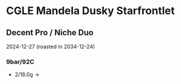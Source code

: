 # CGLE Mandela Dusky Starfrontlet

## Decent Pro / Niche Duo

2024-12-27 (roasted in 2034-12-24)

### 9bar/92C

- 2/18.0g ->
